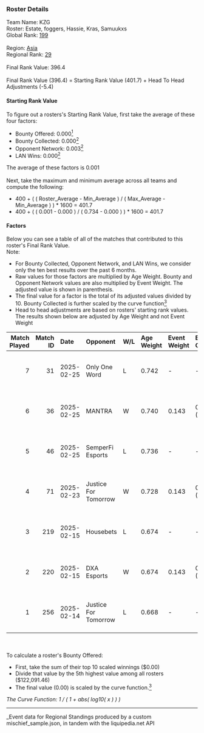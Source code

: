 ### Roster Details<br />
Team Name: KZG<br />
Roster: Estate, foggers, Hassie, Kras, Samuukxs<br />
Global Rank: [199](../../standings_global_2025_05_05.md)<br />
<br />
Region: [Asia]( ../../standings_asia_2025_05_05.md)<br />
Regional Rank: [29]( ../../standings_asia_2025_05_05.md)<br />
<br />
Final Rank Value:  396.4<br />
<br />
Final Rank Value (396.4) = Starting Rank Value (401.7) + Head To Head Adjustments (-5.4)<br />

#### Starting Rank Value<br />
To figure out a rosters's Starting Rank Value, first take the average of these four factors:<br />
- Bounty Offered: 0.000[<sup>1</sup>](#table2)
- Bounty Collected: 0.000[<sup>2</sup>](#table1)
- Opponent Network: 0.003[<sup>2</sup>](#table1)
- LAN Wins: 0.000[<sup>2</sup>](#table1)

The average of these factors is 0.001<br />
<br />
Next, take the maximum and minimum average across all teams and compute the following:<br />
- 400 + ( ( Roster_Average - Min_Average ) / ( Max_Average - Min_Average ) ) * 1600 = 401.7
- 400 + ( ( 0.001 - 0.000 ) / ( 0.734 - 0.000 ) ) * 1600 = 401.7


#### Factors<br />
Below you can see a table of all of the matches that contributed to this roster's Final Rank Value.<br />
Note:<br />

- For Bounty Collected, Opponent Network, and LAN Wins, we consider only the ten best results over the past 6 months.
- Raw values for those factors are multiplied by Age Weight. Bounty and Opponent Network values are also multiplied by Event Weight. The adjusted value is shown in parenthesis.
- The final value for a factor is the total of its adjusted values divided by 10. Bounty Collected is further scaled by the curve function[<sup>3</sup>](#curveFunction)
- Head to head adjustments are based on rosters' starting rank values. The results shown below are adjusted by Age Weight and not Event Weight
<span id="table1"></span><br />


| Match Played | Match ID | Date       | Opponent             | W/L | Age Weight | Event Weight | Bounty Collected | Opponent Network | LAN Wins  | H2H Adj. | Roster                                  |
| -: | -: | :- | :- | :- | :- | :- | :- | :- | :- | -: | :- |
|            7 |       31 | 2025-02-25 | Only One Word        | L   | 0.742      | -            | -                | -                | -         |   -11.26 | Estate, foggers, Hassie, Kras, Samuukxs |
|            6 |       36 | 2025-02-25 | MANTRA               | W   | 0.740      | 0.143        | 0.000 (0.000)    | 0.156 (0.017)    | 0 (0.000) |    11.35 | Estate, foggers, Hassie, Kras, Samuukxs |
|            5 |       46 | 2025-02-25 | SemperFi Esports     | L   | 0.736      | -            | -                | -                | -         |    -7.34 | Estate, foggers, Hassie, Kras, Samuukxs |
|            4 |       71 | 2025-02-23 | Justice For Tomorrow | W   | 0.728      | 0.143        | 0.000 (0.000)    | 0.149 (0.016)    | 0 (0.000) |    11.95 | Estate, foggers, Hassie, Kras, Samuukxs |
|            3 |      219 | 2025-02-15 | Housebets            | L   | 0.674      | -            | -                | -                | -         |   -10.51 | Estate, foggers, Hassie, Kras, Samuukxs |
|            2 |      220 | 2025-02-15 | DXA Esports          | W   | 0.674      | 0.143        | 0.000 (0.000)    | 0.000 (0.000)    | 0 (0.000) |    10.76 | Estate, foggers, Hassie, Kras, Samuukxs |
|            1 |      256 | 2025-02-14 | Justice For Tomorrow | L   | 0.668      | -            | -                | -                | -         |   -10.31 | Estate, foggers, Hassie, Kras, Samuukxs |

<br />
<span id="table2"></span><br />
To calculate a roster's Bounty Offered:<br />

- First, take the sum of their top 10 scaled winnings ($0.00)
- Divide that value by the 5th highest value among all rosters ($122,091.46)
- The final value (0.00) is scaled by the curve function.[<sup>3</sup>](#curveFunction)

<span id="curveFunction"></span>_The Curve Function: 1 / ( 1 + abs( log10( x ) ) )_<br />

---
_Event data for Regional Standings produced by a custom mischief_sample.json, in tandem with the liquipedia.net API<br />
